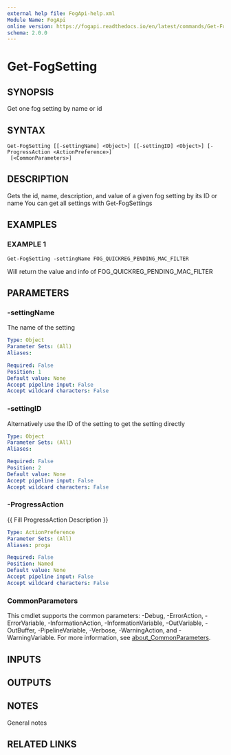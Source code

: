 ```yaml
---
external help file: FogApi-help.xml
Module Name: FogApi
online version: https://fogapi.readthedocs.io/en/latest/commands/Get-FogSetting
schema: 2.0.0
---
```


# Get-FogSetting

## SYNOPSIS
Get one fog setting by name or id

## SYNTAX

```
Get-FogSetting [[-settingName] <Object>] [[-settingID] <Object>] [-ProgressAction <ActionPreference>]
 [<CommonParameters>]
```

## DESCRIPTION
Gets the id, name, description, and value of a given fog setting by its ID or name
You can get all settings with Get-FogSettings

## EXAMPLES

### EXAMPLE 1
```
Get-FogSetting -settingName FOG_QUICKREG_PENDING_MAC_FILTER
```

Will return the value and info of FOG_QUICKREG_PENDING_MAC_FILTER

## PARAMETERS

### -settingName
The name of the setting

```yaml
Type: Object
Parameter Sets: (All)
Aliases:

Required: False
Position: 1
Default value: None
Accept pipeline input: False
Accept wildcard characters: False
```

### -settingID
Alternatively use the ID of the setting to get the setting directly

```yaml
Type: Object
Parameter Sets: (All)
Aliases:

Required: False
Position: 2
Default value: None
Accept pipeline input: False
Accept wildcard characters: False
```

### -ProgressAction
{{ Fill ProgressAction Description }}

```yaml
Type: ActionPreference
Parameter Sets: (All)
Aliases: proga

Required: False
Position: Named
Default value: None
Accept pipeline input: False
Accept wildcard characters: False
```

### CommonParameters
This cmdlet supports the common parameters: -Debug, -ErrorAction, -ErrorVariable, -InformationAction, -InformationVariable, -OutVariable, -OutBuffer, -PipelineVariable, -Verbose, -WarningAction, and -WarningVariable. For more information, see [about_CommonParameters](http://go.microsoft.com/fwlink/?LinkID=113216).

## INPUTS

## OUTPUTS

## NOTES
General notes

## RELATED LINKS
